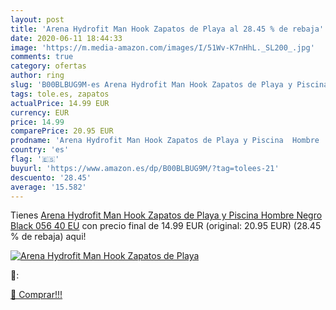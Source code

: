 ```yaml
---
layout: post
title: 'Arena Hydrofit Man Hook Zapatos de Playa al 28.45 % de rebaja'
date: 2020-06-11 18:44:33
image: 'https://m.media-amazon.com/images/I/51Wv-K7nHhL._SL200_.jpg'
comments: true
category: ofertas
author: ring
slug: 'B00BLBUG9M-es Arena Hydrofit Man Hook Zapatos de Playa y Piscina Hombre...'
tags: tole.es, zapatos
actualPrice: 14.99 EUR
currency: EUR
price: 14.99
comparePrice: 20.95 EUR
prodname: 'Arena Hydrofit Man Hook Zapatos de Playa y Piscina  Hombre  Negro Black 056  40 EU'
country: 'es'
flag: '🇪🇸'
buyurl: 'https://www.amazon.es/dp/B00BLBUG9M/?tag=tolees-21'
descuento: '28.45'
average: '15.582'
---
```


Tienes [Arena Hydrofit Man Hook Zapatos de Playa y Piscina  Hombre  Negro Black 056  40 EU](https://www.amazon.es/dp/B00BLBUG9M/?tag=tolees-21) con precio final de  14.99 EUR (original: 20.95 EUR) (28.45 %  de rebaja) aqui!

[![Arena Hydrofit Man Hook Zapatos de Playa](https://m.media-amazon.com/images/I/51Wv-K7nHhL._SL200_.jpg)](https://www.amazon.es/dp/B00BLBUG9M/?tag=tolees-21)

🔎:


[🛒 Comprar!!!](https://www.amazon.es/dp/B00BLBUG9M/?tag=tolees-21)
